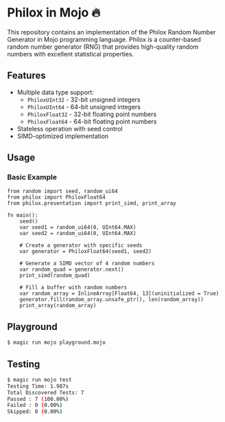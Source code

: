 # Philox in Mojo 🔥

This repository contains an implementation of the Philox Random Number Generator in Mojo programming language. Philox is a counter-based random number generator (RNG) that provides high-quality random numbers with excellent statistical properties.

## Features

- Multiple data type support:
  - `PhiloxUInt32` - 32-bit unsigned integers
  - `PhiloxUInt64` - 64-bit unsigned integers
  - `PhiloxFloat32` - 32-bit floating point numbers
  - `PhiloxFloat64` - 64-bit floating point numbers
- Stateless operation with seed control
- SIMD-optimized implementation

## Usage

### Basic Example

```mojo
from random import seed, random_ui64
from philox import PhiloxFloat64
from philox.presentation import print_simd, print_array

fn main():
    seed()
    var seed1 = random_ui64(0, UInt64.MAX)
    var seed2 = random_ui64(0, UInt64.MAX)

    # Create a generator with specific seeds
    var generator = PhiloxFloat64(seed1, seed2)
    
    # Generate a SIMD vector of 4 random numbers
    var random_quad = generator.next()
    print_simd(random_quad)
    
    # Fill a buffer with random numbers
    var random_array = InlineArray[Float64, 13](uninitialized = True)
    generator.fill(random_array.unsafe_ptr(), len(random_array))
    print_array(random_array)
```

## Playground

```bash
$ magic run mojo playground.mojo
```

## Testing

```bash
$ magic run mojo test
Testing Time: 1.987s
Total Discovered Tests: 7
Passed : 7 (100.00%)
Failed : 0 (0.00%)
Skipped: 0 (0.00%)
```
